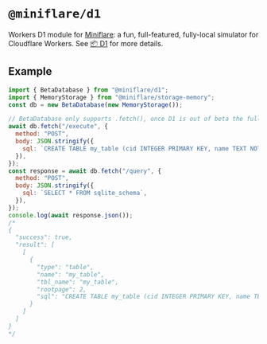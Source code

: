 # `@miniflare/d1`

Workers D1 module for [Miniflare](https://github.com/cloudflare/miniflare): a
fun, full-featured, fully-local simulator for Cloudflare Workers. See
[📦 D1](https://miniflare.dev/storage/d1) for more details.

## Example

```js
import { BetaDatabase } from "@miniflare/d1";
import { MemoryStorage } from "@miniflare/storage-memory";
const db = new BetaDatabase(new MemoryStorage());

// BetaDatabase only supports .fetch(), once D1 is out of beta the full API will be available here:
await db.fetch("/execute", {
  method: "POST",
  body: JSON.stringify({
    sql: `CREATE TABLE my_table (cid INTEGER PRIMARY KEY, name TEXT NOT NULL);`,
  }),
});
const response = await db.fetch("/query", {
  method: "POST",
  body: JSON.stringify({
    sql: `SELECT * FROM sqlite_schema`,
  }),
});
console.log(await response.json());
/*
{
  "success": true,
  "result": [
    [
      {
        "type": "table",
        "name": "my_table",
        "tbl_name": "my_table",
        "rootpage": 2,
        "sql": "CREATE TABLE my_table (cid INTEGER PRIMARY KEY, name TEXT NOT NULL)"
      }
    ]
  ]
}
*/
```
